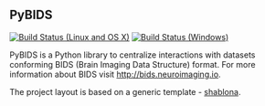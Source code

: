 ## PyBIDS
[![Build Status (Linux and OS X)](https://travis-ci.org/INCF/pybids.svg?branch=master)](https://travis-ci.org/INCF/pybids)
[![Build Status (Windows)](https://ci.appveyor.com/api/projects/status/5aa4c6e3m15ew4v7?svg=true)](https://ci.appveyor.com/project/chrisfilo/pybids-ilb80)


PyBIDS is a Python library to centralize interactions with datasets conforming
BIDS (Brain Imaging Data Structure) format.  For more information about BIDS
visit http://bids.neuroimaging.io.

The project layout is based on a generic template - [shablona](https://github.com/uwescience/shablona).
